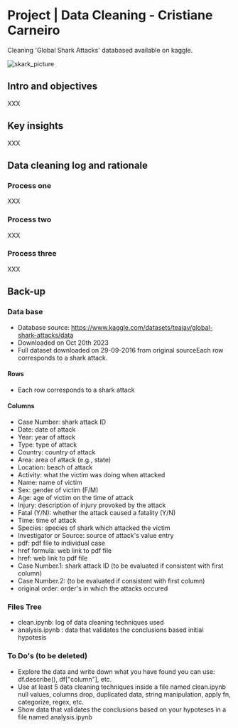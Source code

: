 # Project |  Data Cleaning  -  Cristiane Carneiro 

Cleaning 'Global Shark Attacks' databased available on kaggle. 

![skark_picture](https://github.com/cristianecarneiro/data-cleaning-pandas/blob/main/3_img/tubarao-perigoso-debaixo-d-agua.jpg)


## Intro and objectives 

XXX

## Key insights 

XXX

## Data cleaning log and rationale 

### Process one 

XXX

### Process two  

XXX

### Process three

XXX

## Back-up 

### Data base 

- Database source: https://www.kaggle.com/datasets/teajay/global-shark-attacks/data
- Downloaded on Oct 20th 2023
- Full dataset downloaded on 29-09-2016 from original sourceEach row corresponds to a shark attack.

#### Rows 

- Each row corresponds to a shark attack

#### Columns  

- Case Number: shark attack ID 
- Date: date of attack 
- Year: year of attack 
- Type: type of attack 
- Country: country of attack 
- Area: area of attack (e.g., state)
- Location: beach of attack 
- Activity: what the victim was doing when attacked 
- Name: name of victim
- Sex: gender of victim (F/M)
- Age: age of victim on the time of attack 
- Injury: description of injury provoked by the attack 
- Fatal (Y/N): whether the attack caused a fatality (Y/N)
- Time: time of attack 
- Species: species of shark which attacked the victim 
- Investigator or Source: source of attack's value entry 
- pdf: pdf file to individual case 
- href formula: web link to pdf file   
- href: web link to pdf file 
- Case Number.1: shark attack ID (to be evaluated if consistent with first column) 
- Case Number.2: (to be evaluated if consistent with first column) 
- original order: order's in which the attacks occured  

### Files Tree 
- clean.ipynb: log of data cleaning techniques used
- analysis.ipynb : data that validates the conclusions based initial hypotesis

### To Do's (to be deleted)
- Explore the data and write down what you have found you can use: df.describe(), df["column"], etc.
- Use at least 5 data cleaning techniques inside a file named clean.ipynb null values, columns drop, duplicated data, string manipulation, apply fn, categorize, regex, etc.
- Show data that validates the conclusions based on your hypoteses in a file named analysis.ipynb 
